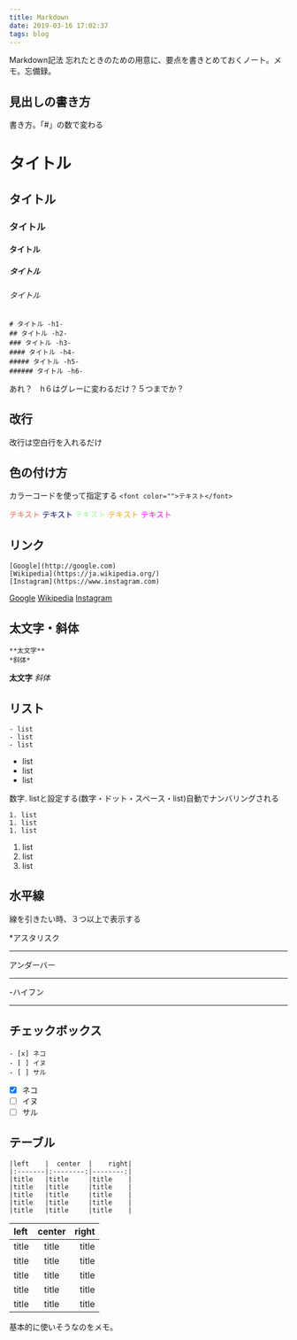 ```yaml
---
title: Markdown
date: 2019-03-16 17:02:37
tags: blog
---
```

Markdown記法 忘れたときのための用意に、要点を書きとめておくノート。メモ。忘備録。

## 見出しの書き方

書き方。「#」の数で変わる

# タイトル
## タイトル
### タイトル
#### タイトル
##### タイトル  
###### タイトル

```
# タイトル -h1-
## タイトル -h2-
### タイトル -h3-
#### タイトル -h4-
##### タイトル -h5-
###### タイトル -h6-
```
あれ？　h６はグレーに変わるだけ？５つまでか？

<!--- more --->

## 改行

改行は空白行を入れるだけ

## 色の付け方
カラーコードを使って指定する
`<font color="">テキスト</font>`

<!-- カラーコードで指定する方法 -->
<font color="ff6347">テキスト</font>
<font color="00008b">テキスト</font>
<font color="98fb98">テキスト</font>
<font color="ffa500">テキスト</font>
<font color="ff00ff">テキスト</font>

## リンク

```
[Google](http://google.com)
[Wikipedia](https://ja.wikipedia.org/)
[Instagram](https://www.instagram.com)
```


[Google](http://google.com)
[Wikipedia](https://ja.wikipedia.org/)
[Instagram](https://www.instagram.com)


## 太文字・斜体

```
**太文字**
*斜体*
```

**太文字**
*斜体*

## リスト

```
- list
- list
- list
```

- list
- list
- list

数字. listと設定する(数字・ドット・スペース・list)自動でナンバリングされる

```
1. list
1. list
1. list
```
1. list
1. list
1. list



## 水平線
線を引きたい時、３つ以上で表示する

*アスタリスク
***

アンダーバー
___

-ハイフン

---

## チェックボックス
```
- [x] ネコ
- [ ] イヌ
- [ ] サル
```

- [x] ネコ
- [ ] イヌ
- [ ] サル

## テーブル
```
|left    |  center  |    right|
|:-------|:--------:|--------:|
|title   |title     |title    |
|title   |title     |title    |
|title   |title     |title    |
|title   |title     |title    |
|title   |title     |title    |
```

|left    |  center  |    right|
|:-------|:--------:|--------:|
|title   |title     |title    |
|title   |title     |title    |
|title   |title     |title    |
|title   |title     |title    |
|title   |title     |title    |


基本的に使いそうなのをメモ。